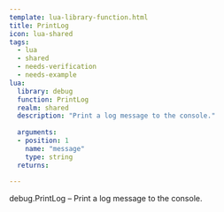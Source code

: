 ```yaml
---
template: lua-library-function.html
title: PrintLog
icon: lua-shared
tags:
  - lua
  - shared
  - needs-verification
  - needs-example
lua:
  library: debug
  function: PrintLog
  realm: shared
  description: "Print a log message to the console."
  
  arguments:
  - position: 1
    name: "message"
    type: string
  returns:
    
---
```


<div class="lua__search__keywords">
debug.PrintLog &#x2013; Print a log message to the console.
</div>

